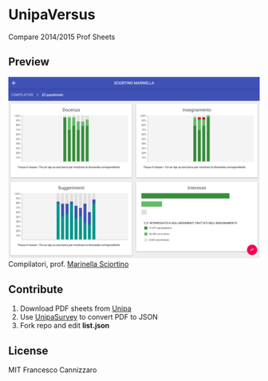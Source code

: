 # UnipaVersus
Compare 2014/2015 Prof Sheets

## Preview
![preview](https://raw.githubusercontent.com/fcannizzaro/unipa-versus/gh-pages/preview.png)
Compilatori, prof. [Marinella Sciortino](http://www.unipa.it/persone/docenti/s/marinella.sciortino)

## Contribute
1. Download PDF sheets from [Unipa](http://unipa.it)
2. Use [UnipaSurvey](https://github.com/fcannizzaro/unipa-surveys) to convert PDF to JSON
3. Fork repo and edit **list.json**

## License
MIT Francesco Cannizzaro
